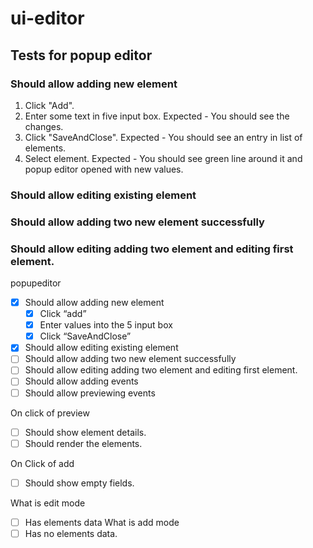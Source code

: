 # ui-editor

## Tests for popup editor

### Should allow adding new element
1. Click "Add".
2. Enter some text in five input box. Expected - You should see the changes.
3. Click "SaveAndClose". Expected - You should see an entry in list of elements.
4. Select element. Expected - You should see green line around it and popup editor opened with new values.

### Should allow editing existing element
### Should allow adding two new element successfully
### Should allow editing adding two element and editing first element.

popupeditor
- [x] Should allow adding new element
    - [x] Click “add”
    - [x] Enter values into the 5 input box 
    - [x] Click “SaveAndClose”
- [x] Should allow editing existing element
- [ ] Should allow adding two new element successfully
- [ ] Should allow editing adding two element and editing first element.
- [ ] Should allow adding events
- [ ] Should allow previewing events

On click of preview
- [ ] Should show element details.
- [ ] Should render the elements.

On Click of add
- [ ] Should show empty fields.

What is edit mode
- [ ] Has elements data
What is add mode
- [ ] Has no elements data.
